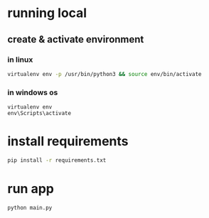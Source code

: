 # running local


## create & activate environment
### in linux
```bash
virtualenv env -p /usr/bin/python3 && source env/bin/activate
```
### in windows os
```
virtualenv env
env\Scripts\activate
```

# install requirements
```bash
pip install -r requirements.txt
```

# run app

```bash
python main.py
```